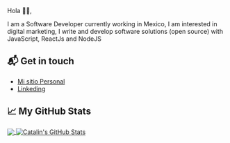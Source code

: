 
Hola 👋🏻,

I am a Software Developer currently working in Mexico, 
I am interested in digital marketing, I write and develop 
software solutions (open source) with JavaScript, ReactJs and NodeJS

## 📬 Get in touch

- <a href="https://gajuarezdelac.github.io/" target="_blank"> Mi sitio Personal </a>
- <a href="https://www.linkedin.com/in/gabriel-adrian-juarez-de-la-cruz-82a070179" target="_blank"> Linkeding </a>

## &#x1f4c8; My GitHub Stats

<a href="https://github.com/gajuarezdelac/gajuarezdelac">
  <img align="center" src="https://github-readme-stats.vercel.app/api/top-langs/?username=gajuarezdelac&hide=java,html&title_color=ffffff&text_color=c9cacc&icon_color=2bbc8a&bg_color=1d1f21" />
</a>

<a href="https://github.com/gajuarezdelac/gajuarezdelac">
  <img align="center" src="https://github-readme-stats.vercel.app/api?username=gajuarezdelac&show_icons=true&line_height=27&count_private=true&title_color=ffffff&text_color=c9cacc&icon_color=2bbc8a&bg_color=1d1f21" alt="Catalin's GitHub Stats" />
</a>

